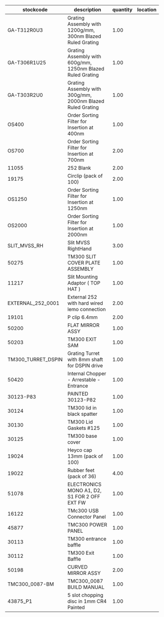 |stockcode|description|quantity|location|
|---------|-----------|--------|--------|
|GA-T312R0U3|Grating Assembly with 1200g/mm, 300nm Blazed Ruled Grating|1.00||
|GA-T306R1U25|Grating Assembly with 600g/mm, 1250nm Blazed Ruled Grating|1.00||
|GA-T303R2U0|Grating Assembly with 300g/mm, 2000nm Blazed Ruled Grating|1.00||
|OS400|Order Sorting Filter for Insertion at 400nm|1.00||
|OS700|Order Sorting Filter for Insertion at 700nm|2.00||
|11055|252 Blank|2.00||
|19175|Circlip (pack of 100)|2.00||
|OS1250|Order Sorting Filter for Insertion at 1250nm|1.00||
|OS2000|Order Sorting Filter for Insertion at 2000nm|1.00||
|SLIT_MVSS_RH|Slit MVSS RightHand|3.00||
|50275|TM300 SLIT COVER PLATE ASSEMBLY|1.00||
|11217|Slit Mounting Adaptor ( TOP HAT )|1.00||
|EXTERNAL_252_0001|External 252 with hard wired lemo connection|2.00||
|19101|P clip 6.4mm|2.00||
|50200|FLAT MIRROR ASSY|1.00||
|50203|TM300 EXIT SAM|1.00||
|TM300_TURRET_DSPIN|Grating Turret with 8mm shaft for DSPIN drive|1.00||
|50420|Internal Chopper - Arrestable - Entrance|1.00||
|30123-P83|PAINTED 30123-P82|1.00||
|30124|TM300 lid in black spatter|1.00||
|30130|TM300 Lid Gaskets #125|1.00||
|30125|TM300 base cover|1.00||
|19024|Heyco cap 13mm (pack of 100)|1.00||
|19022|Rubber feet (pack of 36)|4.00||
|51078|ELECTRONICS MONO A1, D2, S1 FOR 2 OFF EXT FW|1.00||
|16122|TMc300 USB Connector Panel|1.00||
|45877|TMC300 POWER PANEL|1.00||
|30113|TM300 entrance baffle|1.00||
|30112|TM300 Exit Baffle|1.00||
|50198|CURVED MIRROR ASSY|2.00||
|TMC300_0087-BM|TMC300_0087 BUILD MANUAL|1.00||
|43875_P1|5 slot chopping disc in 1mm CR4 Painted|1.00||
